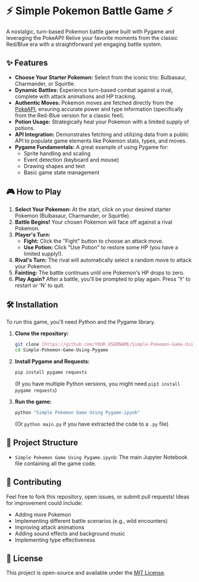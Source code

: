 # ⚡️ Simple Pokemon Battle Game ⚡️

A nostalgic, turn-based Pokemon battle game built with Pygame and leveraging the PokeAPI! Relive your favorite moments from the classic Red/Blue era with a straightforward yet engaging battle system.

## ✨ Features

* **Choose Your Starter Pokemon:** Select from the iconic trio: Bulbasaur, Charmander, or Squirtle.
* **Dynamic Battles:** Experience turn-based combat against a rival, complete with attack animations and HP tracking.
* **Authentic Moves:** Pokemon moves are fetched directly from the [PokeAPI](https://pokeapi.co/), ensuring accurate power and type information (specifically from the Red-Blue version for a classic feel).
* **Potion Usage:** Strategically heal your Pokemon with a limited supply of potions.
* **API Integration:** Demonstrates fetching and utilizing data from a public API to populate game elements like Pokemon stats, types, and moves.
* **Pygame Fundamentals:** A great example of using Pygame for:
    * Sprite handling and scaling
    * Event detection (keyboard and mouse)
    * Drawing shapes and text
    * Basic game state management

## 🎮 How to Play

1.  **Select Your Pokemon:** At the start, click on your desired starter Pokemon (Bulbasaur, Charmander, or Squirtle).
2.  **Battle Begins!** Your chosen Pokemon will face off against a rival Pokemon.
3.  **Player's Turn:**
    * **Fight:** Click the "Fight" button to choose an attack move.
    * **Use Potion:** Click "Use Potion" to restore some HP (you have a limited supply!).
4.  **Rival's Turn:** The rival will automatically select a random move to attack your Pokemon.
5.  **Fainting:** The battle continues until one Pokemon's HP drops to zero.
6.  **Play Again?** After a battle, you'll be prompted to play again. Press 'Y' to restart or 'N' to quit.

## 🛠️ Installation

To run this game, you'll need Python and the Pygame library.

1.  **Clone the repository:**

    ```bash
    git clone [https://github.com/YOUR_USERNAME/Simple-Pokemon-Game-Using-Pygame.git](https://github.com/YOUR_USERNAME/Simple-Pokemon-Game-Using-Pygame.git)
    cd Simple-Pokemon-Game-Using-Pygame
    ```

2.  **Install Pygame and Requests:**

    ```bash
    pip install pygame requests
    ```

    (If you have multiple Python versions, you might need `pip3 install pygame requests`)

3.  **Run the game:**

    ```bash
    python "Simple Pokemon Game Using Pygame.ipynb"
    ```

    (Or `python main.py` if you have extracted the code to a `.py` file)

## 📁 Project Structure

* `Simple Pokemon Game Using Pygame.ipynb`: The main Jupyter Notebook file containing all the game code.

## 🤝 Contributing

Feel free to fork this repository, open issues, or submit pull requests! Ideas for improvement could include:

* Adding more Pokemon
* Implementing different battle scenarios (e.g., wild encounters)
* Improving attack animations
* Adding sound effects and background music
* Implementing type effectiveness

## 📜 License

This project is open-source and available under the [MIT License](https://opensource.org/licenses/MIT).
